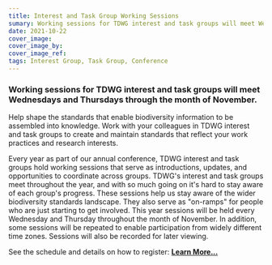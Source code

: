 ```yaml
---
title: Interest and Task Group Working Sessions
sumary: Working sessions for TDWG interest and task groups will meet Wednesdays and Thursdays through the month of November.
date: 2021-10-22
cover_image: 
cover_image_by: 
cover_image_ref: 
tags: Interest Group, Task Group, Conference
---
```


### Working sessions for TDWG interest and task groups will meet Wednesdays and Thursdays through the month of November.

Help shape the standards that enable biodiversity information to be assembled into knowledge. Work with your colleagues in TDWG interest and task groups to create and maintain standards that reflect your work practices and research interests.

Every year as part of our annual conference, TDWG interest and task groups hold working sessions that serve as introductions, updates, and opportunities to coordinate across groups. TDWG's interest and task groups meet throughout the year, and with so much going on it's hard to stay aware of each group's progress. These sessions help us stay aware of the wider biodiversity standards landscape. They also serve as "on-ramps" for people who are just starting to get involved. This year sessions will be held every Wednesday and Thursday throughout the month of November. In addition, some sessions will be repeated to enable participation from widely different time zones. Sessions will also be recorded for later viewing.

See the schedule and details on how to register: <b><a href="/conferences/2021/working-sessions/" class="btn btn-secondary">Learn More...</a></b>

